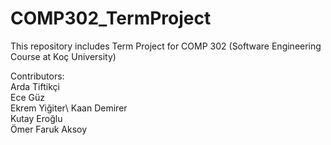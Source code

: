 # COMP302_TermProject
 This repository includes Term Project for COMP 302 (Software Engineering Course at Koç University)

Contributors:\
Arda Tiftikçi\
Ece Güz\
Ekrem Yiğiter\ 
Kaan Demirer\
Kutay Eroğlu\
Ömer Faruk Aksoy
